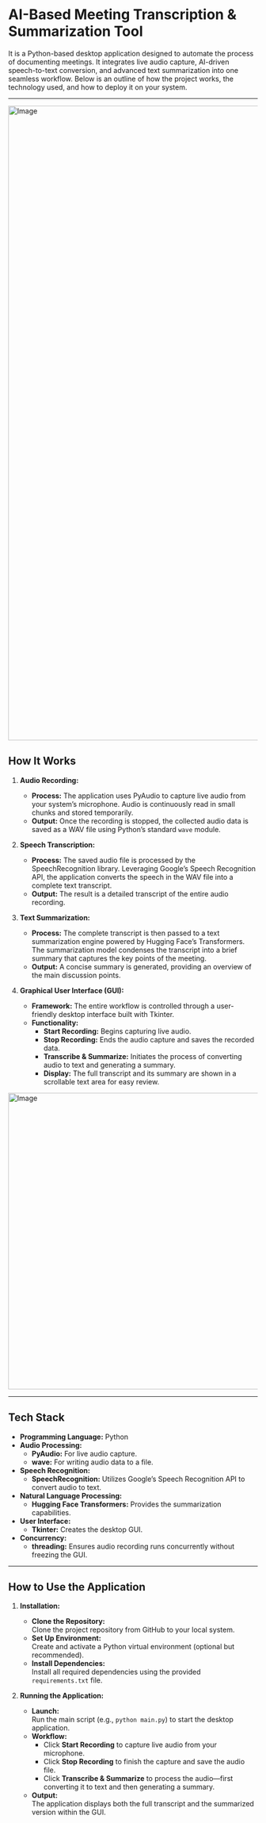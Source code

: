 # AI-Based Meeting Transcription & Summarization Tool

It is a Python-based desktop application designed to automate the process of documenting meetings. It integrates live audio capture, AI-driven speech-to-text conversion, and advanced text summarization into one seamless workflow. Below is an outline of how the project works, the technology used, and how to deploy it on your system.

---

<img width="1280" alt="Image" src="https://github.com/user-attachments/assets/f0699b4c-3ddf-4be7-8a17-62614b019ce6" />

## How It Works 

1. **Audio Recording:**  
   - **Process:** The application uses PyAudio to capture live audio from your system’s microphone. Audio is continuously read in small chunks and stored temporarily.  
   - **Output:** Once the recording is stopped, the collected audio data is saved as a WAV file using Python’s standard `wave` module.

2. **Speech Transcription:**  
   - **Process:** The saved audio file is processed by the SpeechRecognition library. Leveraging Google’s Speech Recognition API, the application converts the speech in the WAV file into a complete text transcript.  
   - **Output:** The result is a detailed transcript of the entire audio recording.

3. **Text Summarization:**  
   - **Process:** The complete transcript is then passed to a text summarization engine powered by Hugging Face’s Transformers. The summarization model condenses the transcript into a brief summary that captures the key points of the meeting.  
   - **Output:** A concise summary is generated, providing an overview of the main discussion points.

4. **Graphical User Interface (GUI):**  
   - **Framework:** The entire workflow is controlled through a user-friendly desktop interface built with Tkinter.  
   - **Functionality:**  
     - **Start Recording:** Begins capturing live audio.  
     - **Stop Recording:** Ends the audio capture and saves the recorded data.  
     - **Transcribe & Summarize:** Initiates the process of converting audio to text and generating a summary.  
     - **Display:** The full transcript and its summary are shown in a scrollable text area for easy review.
      
<img width="598" alt="Image" src="https://github.com/user-attachments/assets/a35b7a8f-4a4b-4498-88e8-984a67f300d1" />

---

## Tech Stack

- **Programming Language:** Python  
- **Audio Processing:**  
  - **PyAudio:** For live audio capture.  
  - **wave:** For writing audio data to a file.
- **Speech Recognition:**  
  - **SpeechRecognition:** Utilizes Google’s Speech Recognition API to convert audio to text.
- **Natural Language Processing:**  
  - **Hugging Face Transformers:** Provides the summarization capabilities.
- **User Interface:**  
  - **Tkinter:** Creates the desktop GUI.
- **Concurrency:**  
  - **threading:** Ensures audio recording runs concurrently without freezing the GUI.

---

## How to Use the Application

1. **Installation:**
   - **Clone the Repository:**  
     Clone the project repository from GitHub to your local system.
   - **Set Up Environment:**  
     Create and activate a Python virtual environment (optional but recommended).
   - **Install Dependencies:**  
     Install all required dependencies using the provided `requirements.txt` file.

2. **Running the Application:**
   - **Launch:**  
     Run the main script (e.g., `python main.py`) to start the desktop application.
   - **Workflow:**  
     - Click **Start Recording** to capture live audio from your microphone.
     - Click **Stop Recording** to finish the capture and save the audio file.
     - Click **Transcribe & Summarize** to process the audio—first converting it to text and then generating a summary.
   - **Output:**  
     The application displays both the full transcript and the summarized version within the GUI.

